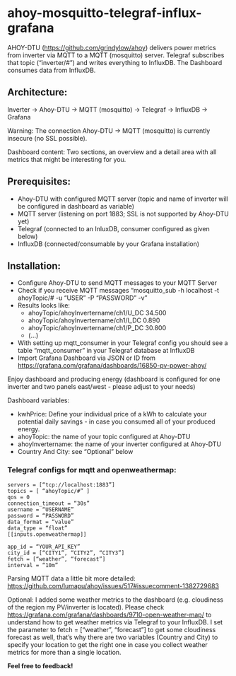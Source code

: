 # ahoy-mosquitto-telegraf-influx-grafana
AHOY-DTU (https://github.com/grindylow/ahoy) delivers power metrics from inverter via MQTT to a MQTT (mosquitto) server. Telegraf subscribes that topic (“inverter/#”) and writes everything to InfluxDB. The Dashboard consumes data from InfluxDB.

## Architecture:
Inverter -> Ahoy-DTU -> MQTT (mosquitto) -> Telegraf -> InfluxDB -> Grafana

Warning: The connection Ahoy-DTU -> MQTT (mosquitto) is currently insecure (no SSL possible).

Dashboard content: Two sections, an overview and a detail area with all metrics that might be interesting for you.

## Prerequisites:

* Ahoy-DTU with configured MQTT server (topic and name of inverter will be configured in dashboard as variable)
* MQTT server (listening on port 1883; SSL is not supported by Ahoy-DTU yet)
* Telegraf (connected to an InluxDB, consumer configured as given below)
* InfluxDB (connected/consumable by your Grafana installation)

## Installation:

* Configure Ahoy-DTU to send MQTT messages to your MQTT Server
* Check if you receive MQTT messages “mosquitto_sub -h localhost -t ahoyTopic/# -u “USER” -P “PASSWORD” -v”
* Results looks like:
  * ahoyTopic/ahoyInvertername/ch1/U_DC 34.500
  * ahoyTopic/ahoyInvertername/ch1/I_DC 0.890
  * ahoyTopic/ahoyInvertername/ch1/P_DC 30.800
  * (…)
* With setting up mqtt_consumer in your Telegraf config you should see a table “mqtt_consumer” in your Telegraf database at InfluxDB
* Import Grafana Dashboard via JSON or ID from https://grafana.com/grafana/dashboards/16850-pv-power-ahoy/

Enjoy dashboard and producing energy (dashboard is configured for one inverter and two panels east/west - please adjust to your needs)

Dashboard variables:

* kwhPrice: Define your individual price of a kWh to calculate your potential daily savings - in case you consumed all of your produced energy.
* ahoyTopic: the name of your topic configured at Ahoy-DTU
* ahoyInvertername: the name of your inverter configured at Ahoy-DTU
* Country And City: see “Optional” below

### Telegraf configs for mqtt and openweathermap:

``` [[inputs.mqtt_consumer]]
servers = [“tcp://localhost:1883”]
topics = [ “ahoyTopic/#” ]
qos = 0
connection_timeout = “30s”
username = “USERNAME”
password = “PASSWORD”
data_format = “value”
data_type = “float”
[[inputs.openweathermap]]

app_id = “YOUR_API_KEY”
city_id = [“CITY1”, “CITY2”, “CITY3”]
fetch = [“weather”, “forecast”]
interval = “10m”
```

Parsing MQTT data a little bit more detailed: https://github.com/lumapu/ahoy/issues/517#issuecomment-1382729683

Optional: I added some weather metrics to the dashboard (e.g. cloudiness of the region my PV/inverter is located). Please check https://grafana.com/grafana/dashboards/9710-open-weather-map/ to understand how to get weather metrics via Telegraf to your InfluxDB. I set the parameter to fetch = [“weather”, “forecast”] to get some cloudiness forecast as well, that’s why there are two variables (Country and City) to specify your location to get the right one in case you collect weather metrics for more than a single location.




**Feel free to feedback!**
